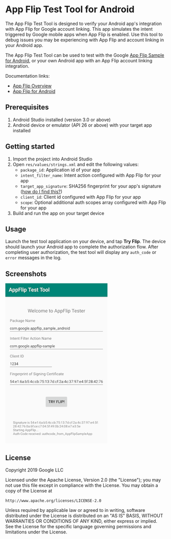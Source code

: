 # App Flip Test Tool for Android

The App Flip Test Tool is designed to verify your Android app's integration with
App Flip for Google account linking.
This app simulates the intent triggered by Google mobile apps when App Flip is enabled.
Use this tool to debug issues you may be experiencing with App Flip and account linking
in your Android app.

The App Flip Test Tool can be used to test with the Google
[App Flip Sample for Android](https://github.com/googlesamples/identity-appflip-android),
or your own Android app with an App Flip account linking integration.

Documentation links:

- [App Flip Overview](https://developers.google.com/identity/account-linking/app-flip-overview)
- [App Flip for Android](https://developers.google.com/identity/account-linking/app-flip-android)

## Prerequisites

1. Android Studio installed (version 3.0 or above)
1. Android device or emulator (API 26 or above) with your target app installed

## Getting started

1. Import the project into Android Studio
1. Open `res/values/strings.xml` and edit the following values:
   - `package_id`: Application id of your app
   - `intent_filter_name`: Intent action configured with App Flip for your app
   - `target_app_signature`: SHA256 fingerprint for your app's signature
     ([how do I find this?](https://developers.google.com/android/guides/client-auth))
   - `client_id`: Client id configured with App Flip for your app
   - `scope`: Optional additional auth scopes array configured with App Flip for your app
1. Build and run the app on your target device

## Usage

Launch the test tool application on your device, and tap **Try Flip**.
The device should launch your Android app to complete the authorization flow.
After completing user authorization, the test tool will display any `auth_code`
or `error` messages in the log.

## Screenshots

![](images/screenshot.png)

## License

Copyright 2019 Google LLC

Licensed under the Apache License, Version 2.0 (the "License");
you may not use this file except in compliance with the License.
You may obtain a copy of the License at

    http://www.apache.org/licenses/LICENSE-2.0

Unless required by applicable law or agreed to in writing, software
distributed under the License is distributed on an "AS IS" BASIS,
WITHOUT WARRANTIES OR CONDITIONS OF ANY KIND, either express or implied.
See the License for the specific language governing permissions and
limitations under the License.

